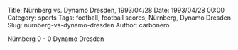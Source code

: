 Title: Nürnberg vs. Dynamo Dresden, 1993/04/28
Date: 1993/04/28 00:00
Category: sports
Tags: football, football scores, Nürnberg, Dynamo Dresden
Slug: nurnberg-vs-dynamo-dresden
Author: carbonero


Nürnberg 0 - 0 Dynamo Dresden

